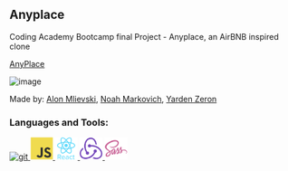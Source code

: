 ## Anyplace

Coding Academy Bootcamp final Project - Anyplace, an AirBNB inspired clone

<a href="https://any-place-app.onrender.com/">AnyPlace</a>

<img width="948" alt="image" src="https://user-images.githubusercontent.com/95693400/222195312-b57f2640-c01c-44c2-99ca-435d0c52e8a2.png">


Made by: 
<a href="https://github.com/SuperDuperAlon">Alon Mlievski</a>,
<a href="https://github.com/Noahmarkovich">Noah Markovich</a>,
<a href="https://github.com/Red-Foramn">Yarden Zeron</a>


<h3 align="left">Languages and Tools:</h3>
<p align="left"> <a href="https://git-scm.com/" target="_blank" rel="noreferrer"> <img src="https://www.vectorlogo.zone/logos/git-scm/git-scm-icon.svg" alt="git" width="40" height="40"/> </a> <a href="https://developer.mozilla.org/en-US/docs/Web/JavaScript" target="_blank" rel="noreferrer"> <img src="https://raw.githubusercontent.com/devicons/devicon/master/icons/javascript/javascript-original.svg" alt="javascript" width="40" height="40"/> </a> <a href="https://reactjs.org/" target="_blank" rel="noreferrer"> <img src="https://raw.githubusercontent.com/devicons/devicon/master/icons/react/react-original-wordmark.svg" alt="react" width="40" height="40"/> </a> <a href="https://redux.js.org" target="_blank" rel="noreferrer"> <img src="https://raw.githubusercontent.com/devicons/devicon/master/icons/redux/redux-original.svg" alt="redux" width="40" height="40"/> </a> <a href="https://sass-lang.com" target="_blank" rel="noreferrer"> <img src="https://raw.githubusercontent.com/devicons/devicon/master/icons/sass/sass-original.svg" alt="sass" width="40" height="40"/> </a> </p>

